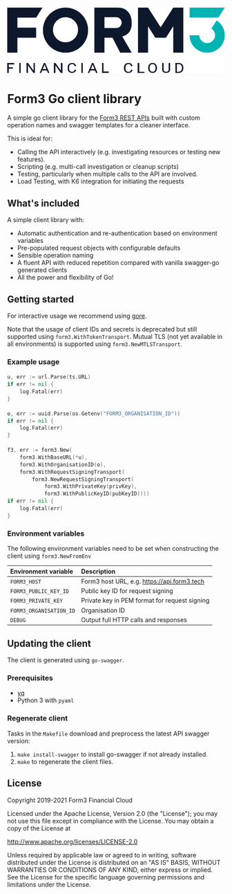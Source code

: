 ![Form3 logotype](form3.png)

# Form3 Go client library

A simple go client library for the [Form3 REST APIs](https://api-docs.form3.tech/api.html) built with custom operation names and swagger templates for a cleaner interface.

This is ideal for:

- Calling the API interactively (e.g. investigating resources or testing new features).
- Scripting (e.g. multi-call investigation or cleanup scripts)
- Testing, particularly when multiple calls to the API are involved.
- Load Testing, with K6 integration for initiating the requests

## What's included

A simple client library with:

- Automatic authentication and re-authentication based on environment variables
- Pre-populated request objects with configurable defaults
- Sensible operation naming
- A fluent API with reduced repetition compared with vanilla swagger-go generated clients
- All the power and flexibility of Go!

## Getting started

For interactive usage we recommend using [gore](https://github.com/motemen/gore).

Note that the usage of client IDs and secrets is deprecated but still supported using `form3.WithTokenTransport`.
Mutual TLS (not yet available in all environments) is supported using `form3.NewMTLSTransport`.

### Example usage

```go
u, err := url.Parse(ts.URL)
if err != nil {
    log.Fatal(err)
}

o, err := uuid.Parse(os.Getenv("FORM3_ORGANISATION_ID"))
if err != nil {
    log.Fatal(err)
}

f3, err := form3.New(
    form3.WithBaseURL(*u),
    form3.WithOrganisationID(o),
    form3.WithRequestSigningTransport(
        form3.NewRequestSigningTransport(
            form3.WithPrivateKey(privKey),
            form3.WithPublicKeyID(pubKeyID))))
if err != nil {
    log.Fatal(err)
}
```


### Environment variables

The following environment variables need to be set when constructing the client
using `form3.NewFromEnv`

| Environment variable   | Description                                   |
|:-----------------------|:----------------------------------------------|
| `FORM3_HOST`           | Form3 host URL, e.g. https://api.form3.tech   |
| `FORM3_PUBLIC_KEY_ID`  | Public key ID for request signing             |
| `FORM3_PRIVATE_KEY`    | Private key in PEM format for request signing |
| `FORM3_ORGANISATION_ID`| Organisation ID                               |
| `DEBUG`                | Output full HTTP calls and responses          |

## Updating the client

The client is generated using `go-swagger`.

### Prerequisites

* [yq](https://github.com/mikefarah/yq#install)
* Python 3 with `pyaml`

### Regenerate client

Tasks in the `Makefile` download and preprocess the latest API swagger version:

1. `make install-swagger` to install go-swagger if not already installed.
1. `make` to regenerate the client files.

## License

Copyright 2019-2021 Form3 Financial Cloud

Licensed under the Apache License, Version 2.0 (the "License"); you may not use this file except in compliance with the License.
You may obtain a copy of the License at

http://www.apache.org/licenses/LICENSE-2.0

Unless required by applicable law or agreed to in writing, software distributed under the License is distributed on an "AS IS" BASIS, WITHOUT WARRANTIES OR CONDITIONS OF ANY KIND, either express or implied. See the License for the specific language governing permissions and limitations under the License.
